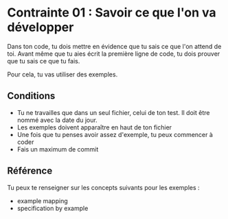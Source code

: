# Contrainte 01 : Savoir ce que l'on va développer

Dans ton code, tu dois mettre en évidence que tu sais ce que l'on attend de toi. Avant même que tu aies écrit la première ligne de code, tu dois prouver que tu sais ce que tu fais.

Pour cela, tu vas utiliser des exemples. 

## Conditions
- Tu ne travailles que dans un seul fichier, celui de ton test. Il doit être nommé avec la date du jour.
- Les exemples doivent apparaître en haut de ton fichier
- Une fois que tu penses avoir assez d'exemple, tu peux commencer à coder
- Fais un maximum de commit


## Référence
Tu peux te renseigner sur les concepts suivants pour les exemples :
- example mapping
- specification by example


